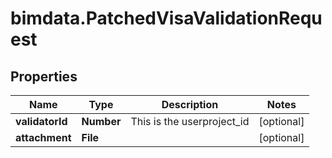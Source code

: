 # bimdata.PatchedVisaValidationRequest

## Properties

Name | Type | Description | Notes
------------ | ------------- | ------------- | -------------
**validatorId** | **Number** | This is the userproject_id | [optional] 
**attachment** | **File** |  | [optional] 


